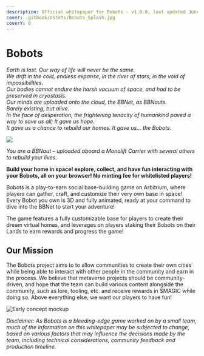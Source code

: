 ```yaml
---
description: Official whitepaper for Bobots - v1.0.0, last updated June 2022
cover: .gitbook/assets/Bobots_Splash.jpg
coverY: 0
---
```


# Bobots

_Earth is lost. Our way of life will never be the same._ \
_We drift in the cold, endless expanse, in the river of stars, in the void of impossibilities._ \
_Our bodies cannot endure the harsh vacuum of space, and had to be preserved in cryostasis._ \
_Our minds are uploaded onto the cloud, the BBNet, as BBNauts._\
_Barely existing, but alive._ \
_In the face of desperation, the frightening tenacity of humankind paved a way to save us all; It gave us hope._ \
_It gave us a chance to rebuild our homes. It gave us… the Bobots._

![](.gitbook/assets/Bobots\_Splash2\_Cropped.jpg)

_You are a BBNaut – uploaded aboard a Monolift Carrier with several others to rebuild your lives._&#x20;

**Build your home in space! explore, collect, and have fun interacting with your Bobots, all on your browser! No minting fee for whitelisted players!**&#x20;

Bobots is a play-to-earn social base-building game on Arbitrium, where players can gather, craft, and customize their very own base in space! Every Bobot you own is 3D and fully animated, ready at your command to dive into the BBNet to start your adventure!&#x20;

The game features a fully customizable base for players to create their dream virtual homes, and leverages on players staking their Bobots on their Lands to earn rewards and progress the game!&#x20;

## **Our Mission**

The Bobots project aims to to allow communities to create their own cities while being able to interact with other people in the community and earn in the process. We believe that metaverse projects should be community-driven, and hope that the team can build various content alongside the community, such as lore, tooling, etc. and receive rewards in $MAGIC while doing so. Above everything else, we want our players to have fun!&#x20;

![Early concept mockup](.gitbook/assets/Bobots\_CentralHub\_Mockup.png)

_Disclaimer: As Bobots is a bleeding-edge game worked on by a small team, much of the information on this whitepaper may be subjected to change, based on various factors that may influence the decisions made by the team, including technical considerations, community feedback and production timeline._&#x20;
